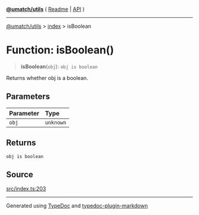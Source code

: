 [**@umatch/utils**](../../README.md) ( [Readme](../../README.md) \| [API](../../API.md) )

---

[@umatch/utils](../../API.md) > [index](../README.md) > isBoolean

# Function: isBoolean()

> **isBoolean**(`obj`): `obj is boolean`

Returns whether obj is a boolean.

## Parameters

| Parameter | Type      |
| :-------- | :-------- |
| `obj`     | `unknown` |

## Returns

`obj is boolean`

## Source

[src/index.ts:203](https://github.com/umatch-oficial/utils/blob/fe3e40a/src/index.ts#L203)

---

Generated using [TypeDoc](https://typedoc.org/) and [typedoc-plugin-markdown](https://www.npmjs.com/package/typedoc-plugin-markdown)
